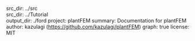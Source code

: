 src_dir: ../src  
src_dir: ../Tutorial  
output_dir: ./ford
project: plantFEM
summary: Documentation for plantFEM
author: kazulagi (https://github.com/kazulagi/plantFEM)
graph: true
license: MIT
